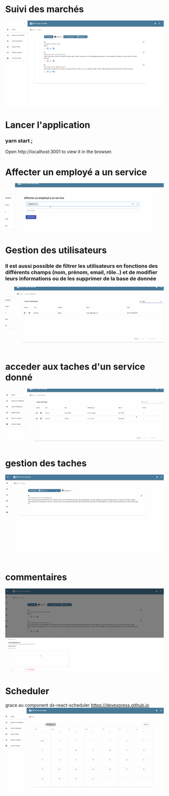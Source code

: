 # Suivi des marchés
<img src="readme_img/1.png"/>

# Lancer l'application
### yarn start ;
Open http://localhost:3001 to view it in the browser.

# Affecter un employé a un service
<img src="readme_img/2.gif"/>

# Gestion des utilisateurs
### Il est aussi possible de filtrer les utilisateurs en fonctions des différents champs (nom, prénom, email, rôle..) et de modifier leurs informations ou de les supprimer de la base de donnée


<img src="readme_img/3.gif"/>

# acceder aux taches d'un service donné

<img src="readme_img/4.gif"/>

# gestion des taches

<img src="readme_img/5.gif"/>

# commentaires

<img src="readme_img/6.gif"/>

# Scheduler
grace au component dx-react-scheduler https://devexpress.github.io
<img src="readme_img/7.gif"/>
